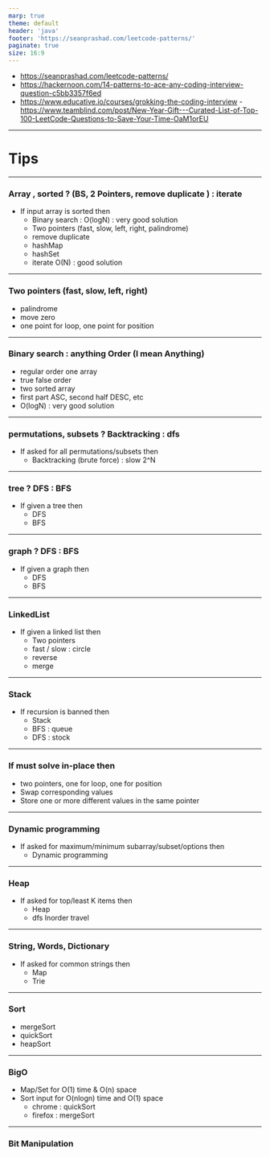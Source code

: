 ```yaml
---
marp: true
theme: default
header: 'java'
footer: 'https://seanprashad.com/leetcode-patterns/'
paginate: true
size: 16:9
---
```


- https://seanprashad.com/leetcode-patterns/
- https://hackernoon.com/14-patterns-to-ace-any-coding-interview-question-c5bb3357f6ed
- https://www.educative.io/courses/grokking-the-coding-interview -https://www.teamblind.com/post/New-Year-Gift---Curated-List-of-Top-100-LeetCode-Questions-to-Save-Your-Time-OaM1orEU

---

# Tips

---

### Array , sorted ? (BS, 2 Pointers, remove duplicate ) : iterate

- If input array is sorted then
  - Binary search : O(logN) : very good solution
  - Two pointers (fast, slow, left, right, palindrome)
  - remove duplicate
  - hashMap
  - hashSet
  - iterate O(N) : good solution

---

### Two pointers (fast, slow, left, right)

- palindrome
- move zero
- one point for loop, one point for position

---

### Binary search : anything Order (I mean Anything)

- regular order one array
- true false order
- two sorted array
- first part ASC, second half DESC, etc
- O(logN) : very good solution

---

### permutations, subsets ? Backtracking : dfs

- If asked for all permutations/subsets then
  - Backtracking (brute force) : slow 2^N

---

### tree ? DFS : BFS

- If given a tree then
  - DFS
  - BFS

---

### graph ? DFS : BFS

- If given a graph then
  - DFS
  - BFS

---

### LinkedList

- If given a linked list then
  - Two pointers
  - fast / slow : circle
  - reverse
  - merge

---

### Stack

- If recursion is banned then
  - Stack
  - BFS : queue
  - DFS : stock

---

### If must solve in-place then

- two pointers, one for loop, one for position
- Swap corresponding values
- Store one or more different values in the same pointer

---

### Dynamic programming

- If asked for maximum/minimum subarray/subset/options then
  - Dynamic programming

---

### Heap

- If asked for top/least K items then
  - Heap
  - dfs Inorder travel

---

### String, Words, Dictionary

- If asked for common strings then
  - Map
  - Trie

---

### Sort

- mergeSort
- quickSort
- heapSort

---

### BigO

- Map/Set for O(1) time & O(n) space
- Sort input for O(nlogn) time and O(1) space
  - chrome : quickSort
  - firefox : mergeSort

---

### Bit Manipulation
